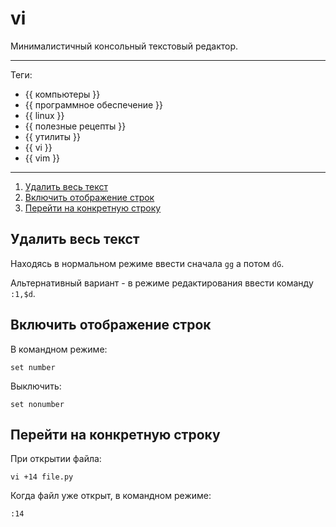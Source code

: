# vi

Минималистичный консольный текстовый редактор.

---

Теги:

- {{ компьютеры }}
- {{ программное обеспечение }}
- {{ linux }}
- {{ полезные рецепты }}
- {{ утилиты }}
- {{ vi }}
- {{ vim }}

---

1. [Удалить весь текст](#Удалить-весь-текст)
2. [Включить отображение строк](#Включить-отображение-строк)
3. [Перейти на конкретную строку](#Перейти-на-конкретную-строку)

## Удалить весь текст

Находясь в нормальном режиме ввести сначала `gg` а потом `dG`.

Альтернативный вариант - в режиме редактирования ввести команду `:1,$d`.

## Включить отображение строк

В командном режиме:

```shell
set number
```

Выключить:

```shell
set nonumber
```

## Перейти на конкретную строку

При открытии файла:

```shell
vi +14 file.py
```

Когда файл уже открыт, в командном режиме:

```shell
:14
```
